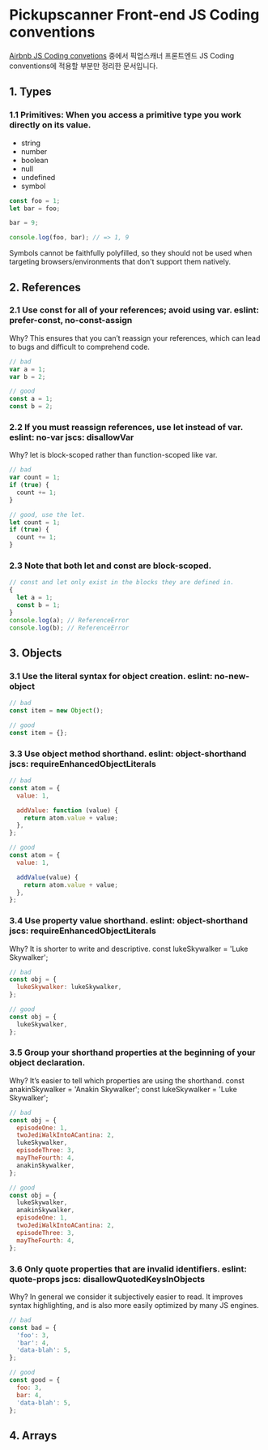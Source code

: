# Pickupscanner Front-end JS Coding conventions
[Airbnb JS Coding convetions](https://github.com/airbnb/javascript) 중에서  픽업스캐너 프론트엔드 JS Coding conventions에 적용할 부분만 정리한 문서입니다.
## **1. Types**
### 1.1 Primitives: When you access a primitive type you work directly on its value.
- string
- number
- boolean
- null
- undefined
- symbol
```js
const foo = 1;
let bar = foo;

bar = 9;

console.log(foo, bar); // => 1, 9
```
Symbols cannot be faithfully polyfilled, so they should not be used when targeting browsers/environments that don't support them natively.

## **2. References**
### 2.1 Use const for all of your references; avoid using var. eslint: prefer-const, no-const-assign
Why? This ensures that you can’t reassign your references, which can lead to bugs and difficult to comprehend code.
```js
// bad
var a = 1;
var b = 2;

// good
const a = 1;
const b = 2;
```
### 2.2 If you must reassign references, use let instead of var. eslint: no-var jscs: disallowVar
Why? let is block-scoped rather than function-scoped like var.
```js
// bad
var count = 1;
if (true) {
  count += 1;
}

// good, use the let.
let count = 1;
if (true) {
  count += 1;
}
```
### 2.3 Note that both let and const are block-scoped.
```js
// const and let only exist in the blocks they are defined in.
{
  let a = 1;
  const b = 1;
}
console.log(a); // ReferenceError
console.log(b); // ReferenceError
```
## **3. Objects**
### 3.1 Use the literal syntax for object creation. eslint: no-new-object
```js
// bad
const item = new Object();

// good
const item = {};
```
### 3.3 Use object method shorthand. eslint: object-shorthand jscs: requireEnhancedObjectLiterals
```js
// bad
const atom = {
  value: 1,

  addValue: function (value) {
    return atom.value + value;
  },
};

// good
const atom = {
  value: 1,

  addValue(value) {
    return atom.value + value;
  },
};
```
### 3.4 Use property value shorthand. eslint: object-shorthand jscs: requireEnhancedObjectLiterals
Why? It is shorter to write and descriptive.
const lukeSkywalker = 'Luke Skywalker';
```js
// bad
const obj = {
  lukeSkywalker: lukeSkywalker,
};

// good
const obj = {
  lukeSkywalker,
};
```
### 3.5 Group your shorthand properties at the beginning of your object declaration.
Why? It’s easier to tell which properties are using the shorthand.
const anakinSkywalker = 'Anakin Skywalker';
const lukeSkywalker = 'Luke Skywalker';
```js
// bad
const obj = {
  episodeOne: 1,
  twoJediWalkIntoACantina: 2,
  lukeSkywalker,
  episodeThree: 3,
  mayTheFourth: 4,
  anakinSkywalker,
};

// good
const obj = {
  lukeSkywalker,
  anakinSkywalker,
  episodeOne: 1,
  twoJediWalkIntoACantina: 2,
  episodeThree: 3,
  mayTheFourth: 4,
};
```
### 3.6 Only quote properties that are invalid identifiers. eslint: quote-props jscs: disallowQuotedKeysInObjects
Why? In general we consider it subjectively easier to read. It improves syntax highlighting, and is also more easily optimized by many JS engines.
```js
// bad
const bad = {
  'foo': 3,
  'bar': 4,
  'data-blah': 5,
};

// good
const good = {
  foo: 3,
  bar: 4,
  'data-blah': 5,
};
```
## **4. Arrays**

